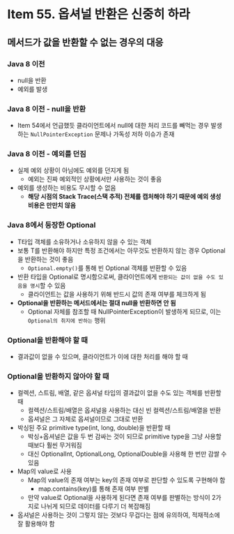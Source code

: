 # Item 55. 옵셔널 반환은 신중히 하라

## 메서드가 값을 반환할 수 없는 경우의 대응

### Java 8 이전

- null을 반환
- 예외를 발생

### Java 8 이전 - null을 반환

- Item 54에서 언급했듯 클라이언트에서 null에 대한 처리 코드를 빼먹는 경우 발생하는 `NullPointerException` 문제나 가독성 저하 이슈가 존재

### Java 8 이전 - 예외를 던짐

- 실제 예외 상황이 아님에도 예외를 던지게 됨
    - 예외는 진짜 예외적인 상황에서만 사용하는 것이 좋음
- 예외를 생성하는 비용도 무시할 수 없음
    - **해당 시점의 Stack Trace(스택 추적) 전체를 캡처해야 하기 때문에 예외 생성 비용은 만만치 않음**

### Java 8에서 등장한 Optional<T>

- T타입 객체를 소유하거나 소유하지 않을 수 있는 객체
- 보통 T를 반환해야 하지만 특정 조건에서는 아무것도 반환하지 않는 경우 Optional을 반환하는 것이 좋음
    - `Optional.empty()`를 통해 빈 Optional 객체를 반환할 수 있음
- 반환 타입을 Optional로 명시함으로써, 클라이언트에게 `반환되는 값이 없을 수도 있음을 명시`할 수 있음
    - 클라이언트는 값을 사용하기 위해 반드시 값의 존재 여부를 체크하게 됨
- **Optional을 반환하는 메서드에서는 절대 null을 반환하면 안 됨**
    - Optional 자체를 참조할 때 NullPointerException이 발생하게 되므로, 이는 `Optional의 취지에 반하는` 행위

### Optional을 반환해야 할 때

- 결과값이 없을 수 있으며, 클라이언트가 이에 대한 처리를 해야 할 때

### Optional을 반환하지 않아야 할 때

- 컬렉션, 스트림, 배열, 같은 옵셔널 타입의 결과값이 없을 수도 있는 객체를 반환할 때
    - 컬렉션/스트림/배열은 옵셔널을 사용하는 대신 빈 컬렉션/스트림/배열을 반환
    - 옵셔널은 그 자체로 옵셔널이므로 그대로 반환
- 박싱된 주요 primitive type(int, long, double)을 반환할 때
    - 박싱+옵셔널은 값을 두 번 감싸는 것이 되므로 primitive type을 그냥 사용할 때보다 훨씬 무거워짐
    - 대신 OptionalInt, OptionalLong, OptionalDouble을 사용해 한 번만 감쌀 수 있음
- Map의 value로 사용
    - Map의 value의 존재 여부는 key의 존재 여부로 판단할 수 있도록 구현해야 함
        - map.contains(key)를 통해 존재 여부 판별
    - 만약 value로 Optional을 사용하게 된다면 존재 여부를 판별하는 방식이 2가지로 나뉘게 되므로 데이터를 다루기 더 복잡해짐
- 옵셔널은 사용하는 것이 그렇지 않는 것보다 무겁다는 점에 유의하여, 적재적소에 잘 활용해야 함
